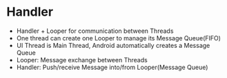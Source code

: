 # Handler

- Handler + Looper for communication between Threads
- One thread can create one Looper to manage its Message Queue(FIFO)
- UI Thread is Main Thread, Android automatically creates a Message Queue
- Looper: Message exchange between Threads
- Handler: Push/receive Message into/from Looper(Message Queue)
